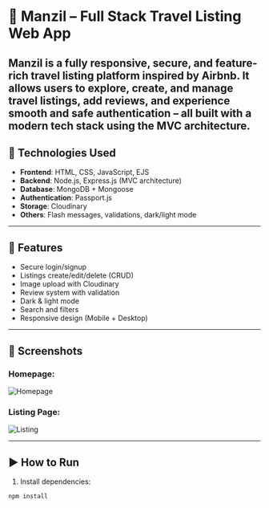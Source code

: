 # 🕌 Manzil – Full Stack Travel Listing Web App

**Manzil** is a fully responsive, secure, and feature-rich travel listing platform inspired by Airbnb. It allows users to explore, create, and manage travel listings, add reviews, and experience smooth and safe authentication – all built with a modern tech stack using the **MVC architecture**.
---

## 🔧 Technologies Used

- **Frontend**: HTML, CSS, JavaScript, EJS
- **Backend**: Node.js, Express.js (MVC architecture)
- **Database**: MongoDB + Mongoose
- **Authentication**: Passport.js
- **Storage**: Cloudinary
- **Others**: Flash messages, validations, dark/light mode

---

## 🚀 Features

- Secure login/signup
- Listings create/edit/delete (CRUD)
- Image upload with Cloudinary
- Review system with validation
- Dark & light mode
- Search and filters
- Responsive design (Mobile + Desktop)

---

## 📸 Screenshots

### Homepage:
![Homepage](public/Screenshot(324))

### Listing Page:
![Listing](public/Screenshot(325))


---

## ▶️ How to Run

1. Install dependencies:

```bash
npm install

